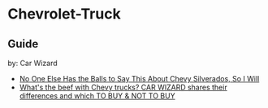 # Chevrolet-Truck
## Guide
by: Car Wizard
- [No One Else Has the Balls to Say This About Chevy Silverados, So I Will](https://youtu.be/TdNcyETSA3E)
- [What's the beef with Chevy trucks? CAR WIZARD shares their differences and which TO BUY & NOT TO BUY](https://youtu.be/JRBVRza3A2g)
